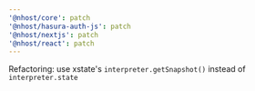 ```yaml
---
'@nhost/core': patch
'@nhost/hasura-auth-js': patch
'@nhost/nextjs': patch
'@nhost/react': patch
---
```


Refactoring: use xstate's `interpreter.getSnapshot()` instead of `interpreter.state`
